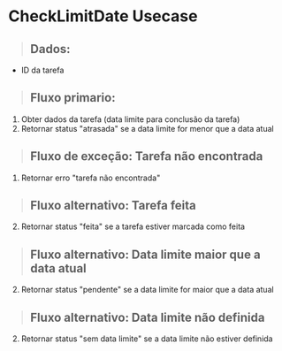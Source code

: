 # CheckLimitDate Usecase

> ## Dados:
* ID da tarefa

> ## Fluxo primario:
1. Obter dados da tarefa (data limite para conclusão da tarefa)
2. Retornar status "atrasada" se a data limite for menor que a data atual

> ## Fluxo de exceção: Tarefa não encontrada
1. Retornar erro "tarefa não encontrada"

> ## Fluxo alternativo: Tarefa feita
2. Retornar status "feita" se a tarefa estiver marcada como feita

> ## Fluxo alternativo: Data limite maior que a data atual
2. Retornar status "pendente" se a data limite for maior que a data atual

> ## Fluxo alternativo: Data limite não definida
2. Retornar status "sem data limite" se a data limite não estiver definida



